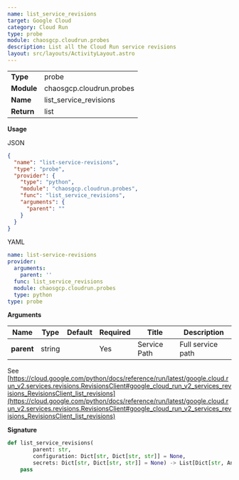 ```yaml
---
name: list_service_revisions
target: Google Cloud
category: Cloud Run
type: probe
module: chaosgcp.cloudrun.probes
description: List all the Cloud Run service revisions
layout: src/layouts/ActivityLayout.astro
---
```


|            |                      |
| ---------- | -------------------- |
| **Type**   | probe               |
| **Module** | chaosgcp.cloudrun.probes |
| **Name**   | list_service_revisions     |
| **Return** | list              |

**Usage**

JSON

```json
{
  "name": "list-service-revisions",
  "type": "probe",
  "provider": {
    "type": "python",
    "module": "chaosgcp.cloudrun.probes",
    "func": "list_service_revisions",
    "arguments": {
      "parent": ""
    }
  }
}
```

YAML

```yaml
name: list-service-revisions
provider:
  arguments:
    parent: ''
  func: list_service_revisions
  module: chaosgcp.cloudrun.probes
  type: python
type: probe
```

**Arguments**

| Name                    | Type    | Default | Required | Title               | Description                               |
| ----------------------- | ------- | ------- | -------- | ------------------- | ----------------------------------------- |
| **parent**         | string  |         | Yes      | Service Path         | Full service path |

See [https://cloud.google.com/python/docs/reference/run/latest/google.cloud.run_v2.services.revisions.RevisionsClient#google_cloud_run_v2_services_revisions_RevisionsClient_list_revisions](https://cloud.google.com/python/docs/reference/run/latest/google.cloud.run_v2.services.revisions.RevisionsClient#google_cloud_run_v2_services_revisions_RevisionsClient_list_revisions)

**Signature**

```python
def list_service_revisions(
        parent: str,
        configuration: Dict[str, Dict[str, str]] = None,
        secrets: Dict[str, Dict[str, str]] = None) -> List[Dict[str, Any]]:
    pass
```

